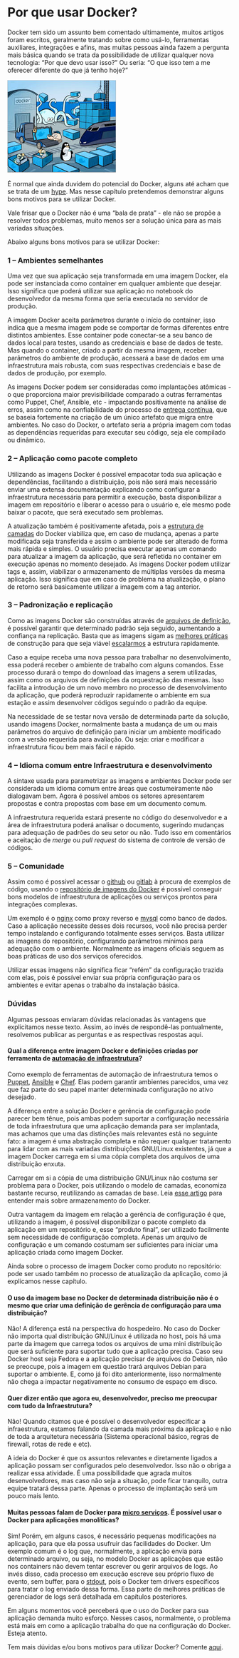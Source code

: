 # Por que usar Docker?

Docker tem sido um assunto bem comentado ultimamente, muitos artigos foram escritos, geralmente tratando sobre como usá-lo, ferramentas auxiliares, integrações e afins, mas muitas pessoas ainda fazem a pergunta mais básica quando se trata da possibilidade de utilizar qualquer nova tecnologia: “Por que devo usar isso?” Ou seria: “O que isso tem a me oferecer diferente do que já tenho hoje?”

![](images/docker_porque.jpg)

É normal que ainda duvidem do potencial do Docker, alguns até acham que se trata de um [hype](http://techfree.com.br/2015/06/sera-que-esse-modelo-de-containers-e-um-hype/). Mas nesse capítulo pretendemos demonstrar alguns bons motivos para se utilizar Docker.

Vale frisar que o Docker não é uma “bala de prata” - ele não se propõe a resolver todos problemas, muito menos ser a solução única para as mais variadas situações.

Abaixo alguns bons motivos para se utilizar Docker:

### 1 – Ambientes semelhantes

Uma vez que sua aplicação seja transformada em uma imagem Docker, ela pode ser instanciada como container em qualquer ambiente que desejar. Isso significa que poderá utilizar sua aplicação no notebook do desenvolvedor da mesma forma que seria executada no servidor de produção.

A imagem Docker aceita parâmetros durante o início do container, isso indica que a mesma imagem pode se comportar de formas diferentes entre distintos ambientes. Esse container pode conectar-se a seu banco de dados local para testes, usando as credenciais e base de dados de teste. Mas quando o container, criado a partir da mesma imagem, receber parâmetros do ambiente de produção, acessará a base de dados em uma infraestrutura mais robusta, com suas respectivas credenciais e base de dados de produção, por exemplo.

As imagens Docker podem ser consideradas como implantações atômicas - o que proporciona maior previsibilidade comparado a outras ferramentas como Puppet, Chef, Ansible, etc - impactando positivamente na análise de erros, assim como na confiabilidade do processo de [entrega contínua](https://www.thoughtworks.com/continuous-delivery), que se baseia fortemente na criação de um único artefato que migra entre ambientes. No caso do Docker, o artefato seria a própria imagem com todas as dependências requeridas para executar seu código, seja ele compilado ou dinâmico.

### 2 – Aplicação como pacote completo

Utilizando as imagens Docker é possível empacotar toda sua aplicação e dependências, facilitando a distribuição, pois não será mais necessário enviar uma extensa documentação explicando como configurar a infraestrutura necessária para permitir a execução, basta disponibilizar a imagem em repositório e liberar o acesso para o usuário e, ele mesmo pode baixar o pacote, que será executado sem problemas.

A atualização também é positivamente afetada, pois a [estrutura de camadas](http://techfree.com.br/2015/12/entendendo-armazenamentos-de-dados-no-docker/) do Docker viabiliza que, em caso de mudança, apenas a parte modificada seja transferida e assim o ambiente pode ser alterado de forma mais rápida e simples. O usuário precisa executar apenas um comando para atualizar a imagem da aplicação, que será refletida no container em execução apenas no momento desejado. As imagens Docker podem utilizar tags e, assim, viabilizar o armazenamento de múltiplas versões da mesma aplicação. Isso significa que em caso de problema na atualização, o plano de retorno será basicamente utilizar a imagem com a tag anterior.

### 3 – Padronização e replicação

Como as imagens Docker são construídas através de [arquivos de definição](https://docs.docker.com/engine/reference/builder/), é possível garantir que determinado padrão seja seguido, aumentando a confiança na replicação. Basta que as imagens sigam as [melhores práticas](https://docs.docker.com/engine/userguide/eng-image/dockerfile_best-practices/) de construção para que seja viável [escalarmos](https://pt.wikipedia.org/wiki/Escalabilidade) a estrutura rapidamente.

Caso a equipe receba uma nova pessoa para trabalhar no desenvolvimento, essa poderá receber o ambiente de trabalho com alguns comandos. Esse processo durará o tempo do download das imagens a serem utilizadas, assim como os arquivos de definições da orquestração das mesmas. Isso facilita a introdução de um novo membro no processo de desenvolvimento da aplicação, que poderá reproduzir rapidamente o ambiente em sua estação e assim desenvolver códigos seguindo o padrão da equipe.

Na necessidade de se testar nova versão de determinada parte da solução, usando imagens Docker, normalmente basta a mudança de um ou mais parâmetros do arquivo de definição para iniciar um ambiente modificado com a versão requerida para avaliação. Ou seja: criar e modificar a infraestrutura ficou bem mais fácil e rápido.

### 4 – Idioma comum entre Infraestrutura e desenvolvimento

A sintaxe usada para parametrizar as imagens e ambientes Docker pode ser considerada um idioma comum entre áreas que costumeiramente não dialogavam bem. Agora é possível ambos os setores apresentarem propostas e contra propostas com base em um documento comum.

A infraestrutura requerida estará presente no código do desenvolvedor e a área de infraestrutura poderá analisar o documento, sugerindo mudanças para adequação de padrões do seu setor ou não. Tudo isso em comentários e aceitação de *merge* ou *pull request* do sistema de controle de versão de códigos.

### 5 – Comunidade

Assim como é possível acessar o [github](http://github.com/) ou [gitlab](https://about.gitlab.com/) à procura de exemplos de código, usando o [repositório de imagens do Docker](http://hub.docker.com/) é possível conseguir bons modelos de infraestrutura de aplicações ou serviços prontos para integrações complexas.

Um exemplo é o [nginx](https://hub.docker.com/_/nginx/) como proxy reverso e [mysql](https://hub.docker.com/_/mysql/) como banco de dados. Caso a aplicação necessite desses dois recursos, você não precisa perder tempo instalando e configurando totalmente esses serviços. Basta utilizar as imagens do repositório, configurando parâmetros mínimos para adequação com o ambiente. Normalmente as imagens oficiais seguem as boas práticas de uso dos serviços oferecidos.

Utilizar essas imagens não significa ficar “refém” da configuração trazida com elas, pois é possível enviar sua própria configuração para os ambientes e evitar apenas o trabalho da instalação básica.

### Dúvidas

Algumas pessoas enviaram dúvidas relacionadas às vantagens que explicitamos nesse texto. Assim, ao invés de respondê-las pontualmente, resolvemos publicar as perguntas e as respectivas respostas aqui.

#### Qual a diferença entre imagem Docker e definições criadas por ferramenta de [automação de infraestrutura](http://www.ibm.com/developerworks/br/library/a-devops2/)?

Como exemplo de ferramentas de automação de infraestrutura temos o [Puppet](https://puppetlabs.com/), [Ansible](https://www.ansible.com/) e [Chef](https://www.chef.io/chef/). Elas podem garantir ambientes parecidos, uma vez que faz parte do seu papel manter determinada configuração no ativo desejado.

A diferença entre a solução Docker e gerência de configuração pode parecer bem tênue, pois ambas podem suportar a configuração necessária de toda infraestrutura que uma aplicação demanda para ser implantada, mas achamos que uma das distinções mais relevantes está no seguinte fato: a imagem é uma abstração completa e não requer qualquer tratamento para lidar com as mais variadas distribuições GNU/Linux existentes, já que a imagem Docker carrega em si uma cópia completa dos arquivos de uma distribuição enxuta.

Carregar em si a cópia de uma distribuição GNU/Linux não costuma ser problema para o Docker, pois utilizando o modelo de camadas, economiza bastante recurso, reutilizando as camadas de base. Leia [esse artigo](http://techfree.com.br/2015/12/entendendo-armazenamentos-de-dados-no-docker/) para entender mais sobre armazenamento do Docker.

Outra vantagem da imagem em relação a gerência de configuração é que, utilizando a imagem, é possível disponibilizar o pacote completo da aplicação em um repositório e, esse “produto final”, ser utilizado facilmente sem necessidade de configuração completa. Apenas um arquivo de configuração e um comando costumam ser suficientes para iniciar uma aplicação criada como imagem Docker.

Ainda sobre o processo de imagem Docker como produto no repositório: pode ser usado também no processo de atualização da aplicação, como já explicamos nesse capítulo.

#### O uso da imagem base no Docker de determinada distribuição não é o mesmo que criar uma definição de gerência de configuração para uma distribuição?

Não! A diferença está na perspectiva do hospedeiro. No caso do Docker não importa qual distribuição GNU/Linux é utilizada no host, pois há uma parte da imagem que carrega todos os arquivos de uma mini distribuição que será suficiente para suportar tudo que a aplicação precisa. Caso seu Docker host seja Fedora e a aplicação precisar de arquivos do Debian, não se preocupe, pois a imagem em questão trará arquivos Debian para suportar o ambiente. E, como já foi dito anteriormente, isso normalmente não chega a impactar negativamente no consumo de espaço em disco.

#### Quer dizer então que agora eu, desenvolvedor, preciso me preocupar com tudo da Infraestrutura?

Não! Quando citamos que é possível o desenvolvedor especificar a infraestrutura, estamos falando da camada mais próxima da aplicação e não de toda a arquitetura necessária (Sistema operacional básico, regras de firewall, rotas de rede e etc).

A ideia do Docker é que os assuntos relevantes e diretamente ligados a aplicação possam ser configurados pelo desenvolvedor. Isso não o obriga a realizar essa atividade. É uma possibilidade que agrada muitos desenvolvedores, mas caso não seja a situação, pode ficar tranquilo, outra equipe tratará dessa parte. Apenas o processo de implantação será um pouco mais lento.

#### Muitas pessoas falam de Docker para [micro serviços](https://www.thoughtworks.com/pt/insights/blog/microservices-nutshell). É possível usar o Docker para aplicações monolíticas?

Sim! Porém, em alguns casos, é necessário pequenas modificações na aplicação, para que ela possa usufruir das facilidades do Docker. Um exemplo comum é o log que, normalmente, a aplicação envia para determinado arquivo, ou seja, no modelo Docker as aplicações que estão nos containers não devem tentar escrever ou gerir arquivos de logs. Ao invés disso, cada processo em execução escreve seu próprio fluxo de evento, sem buffer, para o [stdout](https://pt.wikipedia.org/wiki/Fluxos_padr%C3%A3o), pois o Docker tem drivers específicos para tratar o log enviado dessa forma. Essa parte de melhores práticas de gerenciador de logs será detalhada em capítulos posteriores.

Em alguns momentos você perceberá que o uso do Docker para sua aplicação demanda muito esforço. Nesses casos, normalmente, o problema está mais em como a aplicação trabalha do que na configuração do Docker. Esteja atento.

Tem mais dúvidas e/ou bons motivos para utilizar Docker? Comente [aqui](http://techfree.com.br/2016/03/porque-usar-docker/).

